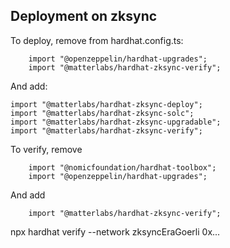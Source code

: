 ## Deployment on zksync


To deploy, remove from hardhat.config.ts:
```
	import "@openzeppelin/hardhat-upgrades";
	import "@matterlabs/hardhat-zksync-verify";
```

And add:

```
import "@matterlabs/hardhat-zksync-deploy";
import "@matterlabs/hardhat-zksync-solc";
import "@matterlabs/hardhat-zksync-upgradable";
import "@matterlabs/hardhat-zksync-verify";
```

To verify, remove
```
	import "@nomicfoundation/hardhat-toolbox";
	import "@openzeppelin/hardhat-upgrades";
```

And add
```
	import "@matterlabs/hardhat-zksync-verify";
```

npx hardhat verify --network zksyncEraGoerli 0x...
